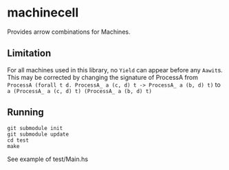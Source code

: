 machinecell
===========

Provides arrow combinations for Machines.

Limitation
---------------
For all machines used in this library,  no `Yield` can appear before any `Aawit`s. This may be corrected by changing the signature of ProcessA from `ProcessA (forall t d. ProcessA_ a (c, d) t -> ProcessA_ a (b, d) t)` to `a (ProcessA_ a (c, d) t) (ProcessA_ a (b, d) t)`

Running
---------------
    git submodule init
    git submodule update
    cd test
    make

See example of test/Main.hs
